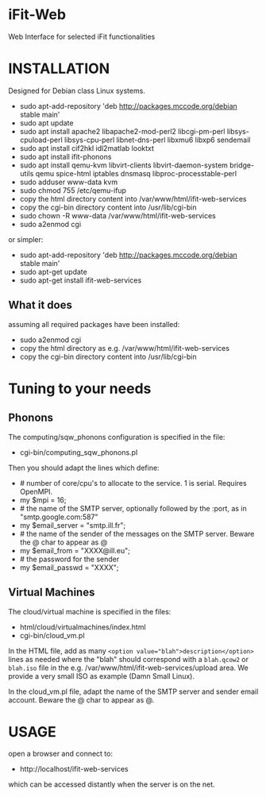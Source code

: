 # iFit-Web
Web Interface for selected iFit functionalities

INSTALLATION
============

Designed for Debian class Linux systems.

- sudo apt-add-repository 'deb http://packages.mccode.org/debian stable main'
- sudo apt update
- sudo apt install apache2 libapache2-mod-perl2 libcgi-pm-perl libsys-cpuload-perl libsys-cpu-perl libnet-dns-perl libxmu6 libxp6 sendemail
- sudo apt install cif2hkl idl2matlab looktxt
- sudo apt install ifit-phonons
- sudo apt install qemu-kvm libvirt-clients libvirt-daemon-system bridge-utils qemu spice-html iptables dnsmasq libproc-processtable-perl 
- sudo adduser www-data kvm
- sudo chmod 755 /etc/qemu-ifup
- copy the html directory content into /var/www/html/ifit-web-services
- copy the cgi-bin directory content into /usr/lib/cgi-bin
- sudo chown -R www-data /var/www/html/ifit-web-services
- sudo a2enmod cgi

or simpler:
- sudo apt-add-repository 'deb http://packages.mccode.org/debian stable main'
- sudo apt-get update
- sudo apt-get install ifit-web-services

What it does
------------

assuming all required packages have been installed:
- sudo a2enmod cgi
- copy the html directory as e.g. /var/www/html/ifit-web-services
- copy the cgi-bin directory content into /usr/lib/cgi-bin
  
Tuning to your needs
====================

Phonons
-------

The computing/sqw_phonons configuration is specified in the file:
- cgi-bin/computing_sqw_phonons.pl
  
Then you should adapt the lines which define:
- \# number of core/cpu's to allocate to the service. 1 is serial. Requires OpenMPI.
- my $mpi          = 16;
- \# the name of the SMTP server, optionally followed by the :port, as in "smtp.google.com:587"
- my $email_server = "smtp.ill.fr";
- \# the name of the sender of the messages on the SMTP server. Beware the @ char to appear as \@
- my $email_from   = "XXXX\@ill.eu";
- \# the password for the sender
- my $email_passwd = "XXXX";

Virtual Machines
----------------

The cloud/virtual machine is specified in the files:
- html/cloud/virtualmachines/index.html
- cgi-bin/cloud_vm.pl

In the HTML file, add as many `<option value="blah">description</option>` lines as needed where the
"blah" should correspond with a `blah.qcow2` or `blah.iso` file in the e.g. 
/var/www/html/ifit-web-services/upload area. We provide a very small ISO as
example (Damn Small Linux). 

In the cloud_vm.pl file, adapt the name of the SMTP server and sender email account. 
Beware the @ char to appear as \@.

USAGE
=====

open a browser and connect to:
-  http://localhost/ifit-web-services

which can be accessed distantly when the server is on the net.

